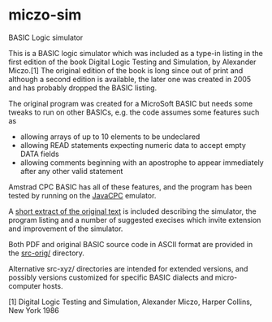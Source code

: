 # miczo-sim
BASIC Logic simulator

This is a BASIC logic simulator which was included as a type-in listing in the first edition of the book Digital Logic Testing and Simulation, by Alexander Miczo.[1] The original edition of the book is long since out of print and although a second edition is available, the later one was created in 2005 and has probably dropped the BASIC listing.

The original program was created for a MicroSoft BASIC but needs some tweaks to run on other BASICs, e.g. the code assumes some features such as

 * allowing arrays of up to 10 elements to be undeclared
 * allowing READ statements expecting numeric data to accept empty DATA fields
 * allowing comments beginning with an apostrophe to appear immediately after any other valid statement

Amstrad CPC BASIC has all of these features, and the program has been tested by running on the [JavaCPC](https://sourceforge.net/projects/javacpc/) emulator.

A [short extract of the original text](https://github.com/revaldinho/miczo-sim/blob/main/src-orig/MicroSimulator.pdf) is included describing the simulator, the program listing and a number of suggested execises which invite extension and improvement of the simulator. 

Both PDF and original BASIC source code in ASCII format are provided in the [src-orig/](https://github.com/revaldinho/miczo-sim/blob/main/src-orig) directory.

Alternative src-xyz/ directories are intended for extended versions, and possibly versions customized for specific BASIC dialects and micro-computer hosts.

[1] Digital Logic Testing and Simulation, Alexander Miczo, Harper Collins, New York 1986
